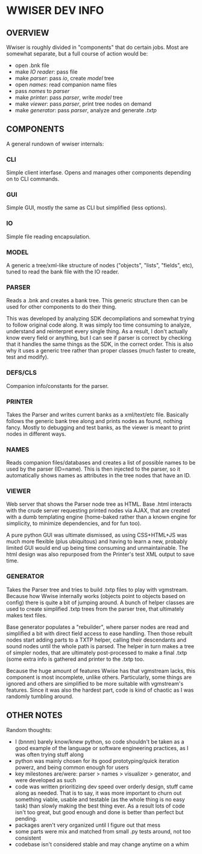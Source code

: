 # WWISER DEV INFO


## OVERVIEW
Wwiser is roughly divided in "components" that do certain jobs. Most are somewhat separate, but
a full course of action would be:
- open .bnk file
- make *IO reader*: pass file
- make *parser*: pass *io*, create *model* tree
- open *names*: read companion name files
- pass *names* to *parser*
- make *printer*: pass *parser*, write *model* tree
- make *viewer*: pass *parser*, print tree nodes on demand
- make *generator*: pass *parser*, analyze and generate *.txtp*


## COMPONENTS
A general rundown of wwiser internals:

### CLI
Simple client interfase. Opens and manages other components depending on to CLI commands.

### GUI
Simple GUI, mostly the same as CLI but simplified (less options).

### IO
Simple file reading encapsulation.

### MODEL
A generic a tree/xml-like structure of nodes ("objects", "lists", "fields", etc), tuned to read the bank
file with the IO reader.

### PARSER
Reads a .bnk and creates a bank tree. This generic structure then can be used for other components to do their thing.

This was developed by analyzing SDK decompilations and somewhat trying to follow original code along. It was simply too time consuming to analyze, understand and reinterpret every single thing. As a result, I don't actually know every field or anything, but I can see if parser is correct by checking that it handles the same things as the SDK, in the correct order. This is also why it uses a generic tree rather than proper classes (much faster to create, test and modify).

### DEFS/CLS
Companion info/constants for the parser.

### PRINTER
Takes the Parser and writes current banks as a xml/text/etc file. Basically follows the generic bank tree along and prints nodes as found, nothing fancy. Mostly to debugging and test banks, as the viewer is meant to print nodes in different ways.

### NAMES
Reads companion files/databases and creates a list of possible names to be used by the parser (ID=name). This is then injected to the parser, so it automatically shows names as attributes in the tree nodes that have an ID.

### VIEWER
Web server that shows the Parser node tree as HTML. Base .html interacts with the crude server requesting printed nodes via AJAX, that are created with a dumb templating engine (home-baked rather than a known engine for simplicity, to minimize dependencies, and for fun too).

A pure python GUI was ultimate dismissed, as using CSS+HTML+JS was much more flexible (plus ubiquitous) and having to learn a new, probably limited GUI would end up being time consuming and unmaintainable. The html design was also repurposed from the Printer's test XML output to save time.

### GENERATOR
Takes the Parser tree and tries to build .txtp files to play with vgmstream. Because how Wwise internally works (objects point to objects based on config) there is quite a bit of jumping around. A bunch of helper classes are used to create simplified .txtp trees from the parser tree, that ultimately makes text files.

Base generator populates a "rebuilder", where parser nodes are read and simplified a bit with direct field access to ease handling. Then those rebuilt nodes start adding parts to a TXTP helper, calling their descendants and sound nodes until the whole path is parsed. The helper in turn makes a tree of simpler nodes, that are ultimately post-processed to make a final .txtp (some extra info is gathered and printer
to the .txtp too.

Because the huge amount of features Wwise has that vgmstream lacks, this component is most incomplete, unlike others. Particularly, some things are ignored and others are simplified to be more suitable with vgmstream's features. Since it was also the hardest part, code is kind of chaotic as I was randomly tumbling around.


## OTHER NOTES

Random thoughts:
- I (bnnm) barely know/knew python, so code shouldn't be taken as a good example of the language or software engineering practices, as I was often trying stuff along
- python was mainly chosen for its good prototyping/quick iteration powerz, and being common enough for users
- key milestones are/were: parser > names > visualizer > generator, and were developed as such
- code was written prioritizing dev speed over orderly design, stuff came along as needed. That is to say, it was more important to churn out something viable, usable and testable (as the whole thing is no easy task) than slowly making the best thing ever. As a result lots of code isn't too great, but good enough and done is better than perfect but pending.
- packages aren't very organized until I figure out that mess
- some parts were mix and matched from small .py tests around, not too consistent
- codebase isn't considered stable and may change anytime on a whim
